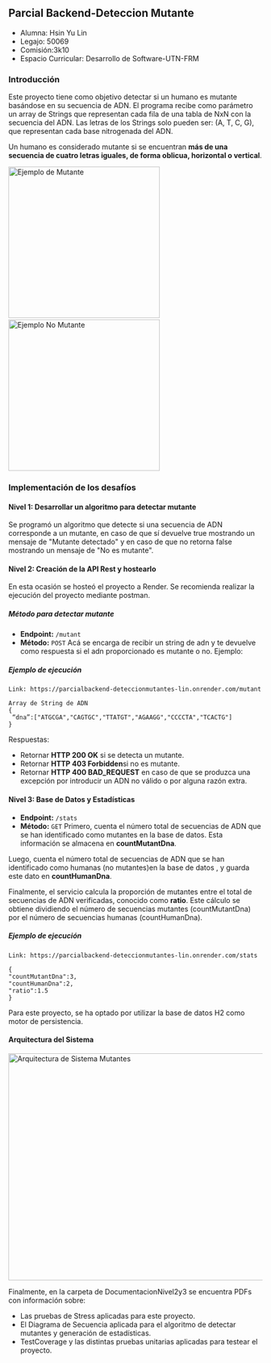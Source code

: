 ##   Parcial Backend-Deteccion Mutante
- Alumna: Hsin Yu Lin
- Legajo: 50069
- Comisión:3k10
- Espacio Curricular: Desarrollo de Software-UTN-FRM

###  Introducción
Este proyecto tiene como objetivo detectar si un humano es mutante basándose en su secuencia de ADN.
El programa recibe como parámetro un array de Strings que representan cada fila de una tabla de NxN con la secuencia del ADN. 
Las letras de los Strings solo pueden ser: (A, T, C, G), que representan cada base nitrogenada del ADN.

Un humano es considerado mutante si se encuentran **más de una secuencia de cuatro letras iguales, de forma oblicua, horizontal o vertical**.

<img src="https://github.com/user-attachments/assets/ee9e8251-99c8-4da9-9414-cbec138e7ade" alt="Ejemplo de Mutante" width="300" height="300"> 
&nbsp;&nbsp;&nbsp;&nbsp;&nbsp;&nbsp;&nbsp;&nbsp;&nbsp;&nbsp;&nbsp;&nbsp;&nbsp;&nbsp;&nbsp;&nbsp;&nbsp;&nbsp;&nbsp;&nbsp;&nbsp;&nbsp;&nbsp;&nbsp;&nbsp;&nbsp;&nbsp;&nbsp;&nbsp;&nbsp;&nbsp;&nbsp;&nbsp;&nbsp;&nbsp;&nbsp;&nbsp;&nbsp;&nbsp;&nbsp;&nbsp;&nbsp;&nbsp;&nbsp;&nbsp;&nbsp;&nbsp;&nbsp;&nbsp;&nbsp;
<img src="https://github.com/user-attachments/assets/5c1a93ed-8e22-4bb2-a664-af112c46e923" alt="Ejemplo No Mutante" width="300" height="300">

### Implementación de los desafíos
#### Nivel 1:  Desarrollar un algoritmo para detectar mutante
Se programó un algoritmo que detecte si una secuencia de ADN corresponde a un mutante, en caso de que sí devuelve true mostrando un mensaje de "Mutante detectado" y en caso de que no retorna false mostrando un mensaje de "No es mutante".

#### Nivel 2: Creación de la API Rest y hostearlo
En esta ocasión se hosteó el proyecto a Render.
Se recomienda realizar la ejecución del proyecto mediante postman.
##### Método para detectar mutante
- **Endpoint:** `/mutant`
- **Método:**  `POST`
Acá se encarga de recibir un string de adn y te devuelve como respuesta si el adn proporcionado es mutante o no. 
Ejemplo:


##### Ejemplo de ejecución  
```
Link: https://parcialbackend-deteccionmutantes-lin.onrender.com/mutant
```
```
Array de String de ADN
{ 
 “dna”:["ATGCGA","CAGTGC","TTATGT","AGAAGG","CCCCTA","TCACTG"] 
}
```

Respuestas: 

   - Retornar **HTTP 200 OK** si se detecta un mutante. 
   - Retornar **HTTP 403 Forbidden**si no es mutante. 
   - Retornar **HTTP 400 BAD_REQUEST** en caso de que se produzca una excepción por introducir un ADN no válido o por alguna razón extra.

#### Nivel 3:  Base de Datos y Estadísticas
- **Endpoint:** `/stats`
- **Método:**  `GET`
Primero, cuenta el número total de secuencias de ADN que se han identificado como mutantes en la base de datos. Esta información se almacena en **countMutantDna**.

Luego, cuenta el número total de secuencias de ADN que se han identificado como humanas (no mutantes)en la base de datos , y guarda este dato en **countHumanDna**.

Finalmente, el servicio calcula la proporción de mutantes entre el total de secuencias de ADN verificadas, conocido como **ratio**. 
Este cálculo se obtiene dividiendo el número de secuencias mutantes (countMutantDna) por el número de secuencias humanas (countHumanDna).

##### Ejemplo de ejecución  
```
Link: https://parcialbackend-deteccionmutantes-lin.onrender.com/stats
```
```
{ 
"countMutantDna":3,
"countHumanDna":2,
"ratio":1.5
}
```

Para este proyecto, se ha optado por utilizar la base de datos H2 como motor de persistencia.

#### Arquitectura del Sistema
<img src="https://github.com/user-attachments/assets/1e69f3e1-2827-4bd0-995d-d5dd2690cd5b" alt="Arquitectura de Sistema Mutantes" width="900" height="450">

Finalmente, en la carpeta de DocumentacionNivel2y3 se encuentra PDFs con información sobre:

- Las pruebas de Stress aplicadas para este proyecto.
- El Diagrama de Secuencia aplicada para el algoritmo de detectar mutantes y generación de estadísticas.
- TestCoverage y las distintas pruebas unitarias aplicadas para testear el proyecto.
